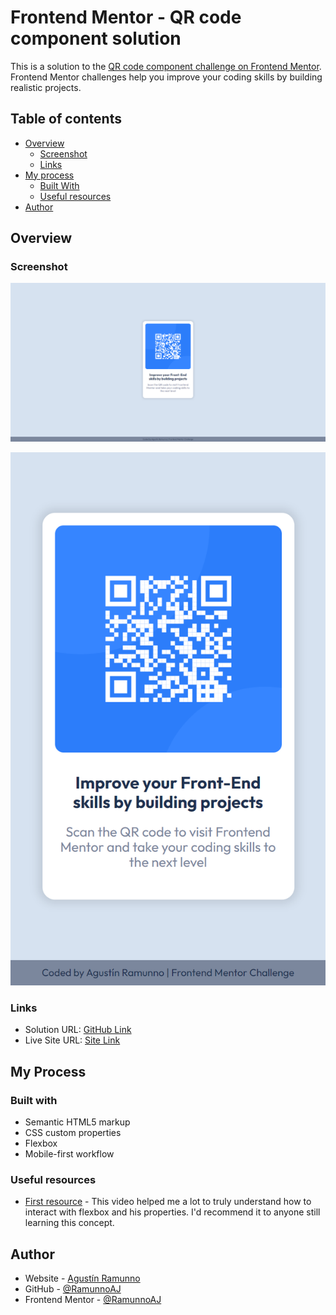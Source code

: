 # Frontend Mentor - QR code component solution

This is a solution to the [QR code component challenge on Frontend Mentor](https://www.frontendmentor.io/challenges/qr-code-component-iux_sIO_H). Frontend Mentor challenges help you improve your coding skills by building realistic projects.

## Table of contents

- [Overview](#overview)
  - [Screenshot](#screenshot)
  - [Links](#links)
- [My process](#my-process)
  - [Built With](#built-with)
  - [Useful resources](#useful-resources)
- [Author](#author)

## Overview

### Screenshot

![Desktop view](./images/desktop-view.png)

![Mobile view](./images/mobile-view.png)

### Links

- Solution URL: [GitHub Link](https://github.com/RamunnoAJ/fem-qr-code)
- Live Site URL: [Site Link]()

## My Process

### Built with

- Semantic HTML5 markup
- CSS custom properties
- Flexbox
- Mobile-first workflow

### Useful resources

- [First resource](https://www.youtube.com/watch?v=u044iM9xsWU) - This video helped me a lot to truly understand how to interact with flexbox and his properties. I'd recommend it to anyone still learning this concept.

## Author

- Website - [Agustín Ramunno](https://ramunnoaj.github.io/my-portfolio/)
- GitHub - [@RamunnoAJ](https://github.com/RamunnoAJ)
- Frontend Mentor - [@RamunnoAJ](https://www.frontendmentor.io/profile/RamunnoAJ)
